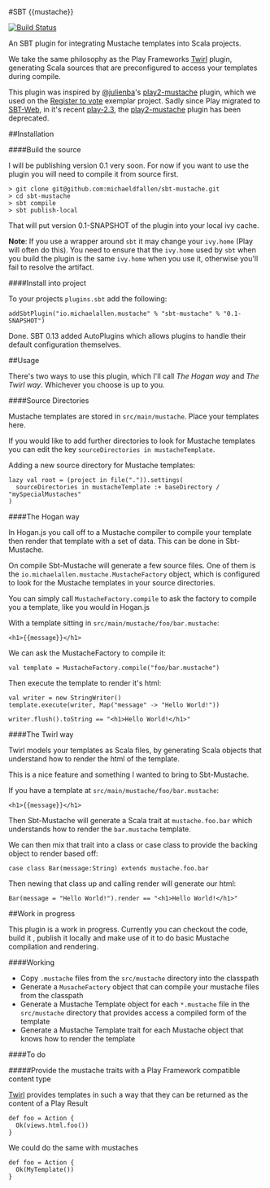 #SBT {{mustache}}

[![Build Status](https://travis-ci.org/michaeldfallen/sbt-mustache.svg?branch=master)](https://travis-ci.org/michaeldfallen/sbt-mustache)

An SBT plugin for integrating Mustache templates into Scala projects.

We take the same philosophy as the Play Frameworks [Twirl] plugin, generating
Scala sources that are preconfigured to access your templates during compile.

This plugin was inspired by [@julienba]'s [play2-mustache] plugin, which we used
on the [Register to vote] exemplar project. Sadly since Play migrated to
[SBT-Web], in it's recent [play-2.3], the [play2-mustache] plugin has been
deprecated.

##Installation

####Build the source

I will be publishing version 0.1 very soon. For now if you want to use the plugin
you will need to compile it from source first.

```
> git clone git@github.com:michaeldfallen/sbt-mustache.git
> cd sbt-mustache
> sbt compile
> sbt publish-local
```

That will put version 0.1-SNAPSHOT of the plugin into your local ivy cache.

**Note**: If you use a wrapper around `sbt` it may change your `ivy.home` (Play
will often do this). You need to ensure that the `ivy.home` used by `sbt` when
you build the plugin is the same `ivy.home` when you use it, otherwise you'll
fail to resolve the artifact.

####Install into project

To your projects `plugins.sbt` add the following:

```
addSbtPlugin("io.michaelallen.mustache" % "sbt-mustache" % "0.1-SNAPSHOT")
```

Done. SBT 0.13 added AutoPlugins which allows plugins to handle their default
configuration themselves.

##Usage

There's two ways to use this plugin, which I'll call *The Hogan way* and *The
Twirl way*. Whichever you choose is up to you.

####Source Directories

Mustache templates are stored in `src/main/mustache`. Place your templates here.

If you would like to add further directories to look for Mustache templates you
can edit the key `sourceDirectories in mustacheTemplate`.

Adding a new source directory for Mustache templates:
```
lazy val root = (project in file(".")).settings(
  sourceDirectories in mustacheTemplate :+ baseDirectory / "mySpecialMustaches"
)
```

####The Hogan way

In Hogan.js you call off to a Mustache compiler to compile your template then
render that template with a set of data. This can be done in Sbt-Mustache.

On compile Sbt-Mustache will generate a few source files. One of them is the
`io.michaelallen.mustache.MustacheFactory` object, which is configured to look
for the Mustache templates in your source directories.

You can simply call `MustacheFactory.compile` to ask the factory to compile you
a template, like you would in Hogan.js

With a template sitting in `src/main/mustache/foo/bar.mustache`:
```
<h1>{{message}}</h1>
```

We can ask the MustacheFactory to compile it:

```
val template = MustacheFactory.compile("foo/bar.mustache")
```

Then execute the template to render it's html:

```
val writer = new StringWriter()
template.execute(writer, Map("message" -> "Hello World!"))

writer.flush().toString == "<h1>Hello World!</h1>"
```

####The Twirl way

Twirl models your templates as Scala files, by generating Scala objects that
understand how to render the html of the template.

This is a nice feature and something I wanted to bring to Sbt-Mustache.

If you have a template at `src/main/mustache/foo/bar.mustache`:
```
<h1>{{message}}</h1>
```

Then Sbt-Mustache will generate a Scala trait at `mustache.foo.bar` which
understands how to render the `bar.mustache` template.

We can then mix that trait into a class or case class to provide the backing
object to render based off:

```
case class Bar(message:String) extends mustache.foo.bar
```

Then newing that class up and calling render will generate our html:

```
Bar(message = "Hello World!").render == "<h1>Hello World!</h1>"
```

##Work in progress

This plugin is a work in progress. Currently you can checkout the code, build it
, publish it locally and make use of it to do basic Mustache compilation and
rendering.

####Working
- Copy `.mustache` files from the `src/mustache` directory into the classpath
- Generate a `MusacheFactory` object that can compile your mustache files from
  the classpath
- Generate a Mustache Template object for each `*.mustache` file in the
  `src/mustache` directory that provides access a compiled form of the template
- Generate a Mustache Template trait for each Mustache object that knows how to
  render the template

####To do

#####Provide the mustache traits with a Play Framework compatible content type

[Twirl] provides templates in such a way that they can be returned as the
content of a Play Result

```
def foo = Action {
  Ok(views.html.foo())
}
```

We could do the same with mustaches

```
def foo = Action {
  Ok(MyTemplate())
}
```

 [SBT-Web]: https://github.com/sbt/sbt-web
 [Twirl]: https://github.com/playframework/twirl
 [@julienba]: https://github.com/julienba
 [play2-mustache]: https://github.com/julienba/play2-mustache
 [Register to vote]: https://www.gov.uk/transformation/register-to-vote
 [play-2.3]: http://www.playframework.com/documentation/2.3.x/Highlights23
